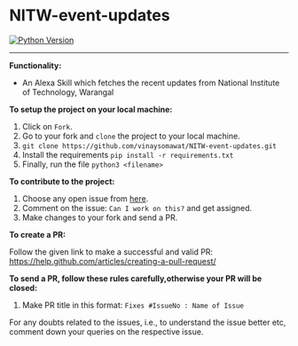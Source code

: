 # NITW-event-updates

[![Python Version](https://img.shields.io/badge/python-3.7-brightgreen.svg)](https://python.org)

-----------------------------------------------------------------------------------------------------------------
**Functionality:**
* An Alexa Skill which fetches the recent updates from National Institute of Technology, Warangal 

**To setup the project on your local machine:**

1. Click on `Fork`.
2. Go to your fork and `clone` the project to your local machine.
3. `git clone https://github.com/vinaysomawat/NITW-event-updates.git`
4. Install the requirements `pip install -r requirements.txt`
5. Finally, run the file `python3 <filename>`

**To contribute to the project:**

1. Choose any open issue from [here](https://github.com/vinaysomawat/NITW-event-updates/issues). 
2. Comment on the issue: `Can I work on this?` and get assigned.
3. Make changes to your fork and send a PR.

**To create a PR:**

Follow the given link to make a successful and valid PR: https://help.github.com/articles/creating-a-pull-request/

**To send a PR, follow these rules carefully,**otherwise your PR will be closed**:**

1. Make PR title in this format: `Fixes #IssueNo : Name of Issue`

For any doubts related to the issues, i.e., to understand the issue better etc, comment down your queries on the respective issue.
